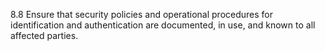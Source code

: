 8.8 Ensure that security policies and 
operational procedures for identification 
and authentication are documented, in 
use, and known to all affected parties. 


